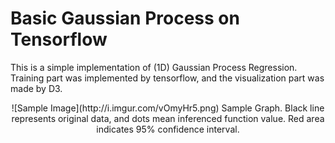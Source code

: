 # Basic Gaussian Process on Tensorflow

This is a simple implementation of (1D) Gaussian Process Regression. Training part was implemented by tensorflow, and the visualization part was made by D3.

<center>
![Sample Image](http://i.imgur.com/vOmyHr5.png)
Sample Graph.
Black line represents original data, and dots mean inferenced function value. Red area indicates 95% confidence interval.
</center>